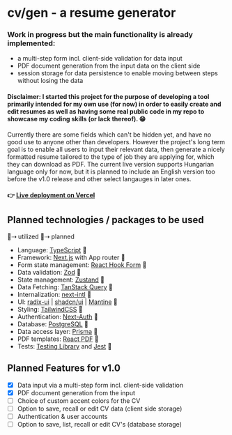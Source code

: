 # cv/gen - a resume generator

### Work in progress but the main functionality is already implemented:

- a multi-step form incl. client-side validation for data input
- PDF document generation from the input data on the client side
- session storage for data persistence to enable moving between steps without losing the data

#### Disclaimer: I started this project for the purpose of developing a tool primarily intended for my own use (for now) in order to easily create and edit resumes as well as having some real public code in my repo to showcase my coding skills (or lack thereof). 😁

Currently there are some fields which can't be hidden yet, and have no good use to anyone other than developers. However the project's long term goal is to enable all users to input their relevant data, then generate a nicely formatted resume tailored to the type of job they are applying for, which they can download as PDF. The current live version supports Hungarian language only for now, but it is planned to include an English version too before the v1.0 release and other select langauges in later ones.

#### 👉 [Live deployment on Vercel](https://cv-generator-frontend.vercel.app/)

## Planned technologies / packages to be used

🔹⇢ utilized 🔸⇢ planned

- Language: [TypeScript](https://www.typescriptlang.org/) 🔹
- Framework: [Next.js](https://nextjs.org/) with App router 🔹
- Form state management: [React Hook Form](https://react-hook-form.com/) 🔹
- Data validation: [Zod](https://zod.dev/) 🔹
- State management: [Zustand](https://zustand.dev/) 🔹
- Data Fetching: [TanStack Query](https://tanstack.com/query) 🔸
- Internalization: [next-intl](https://next-intl-docs.vercel.app/) 🔸
- UI: [radix-ui](https://www.radix-ui.com/) | [shadcn/ui](https://ui.shadcn.com/) | [Mantine](https://mantine.dev/) 🔹
- Styling: [TailwindCSS](https://tailwindcss.com/) 🔹
- Authentication: [Next-Auth](https://next-auth.js.org/) 🔸
- Database: [PostgreSQL](https://www.postgresql.org/) 🔸
- Data access layer: [Prisma](https://www.prisma.io/) 🔸
- PDF templates: [React PDF](https://react-pdf.org/) 🔹
- Tests: [Testing Library](https://testing-library.com/) and [Jest](https://jestjs.io/) 🔸

## Planned Features for v1.0

- [x] Data input via a multi-step form incl. client-side validation
- [x] PDF document generation from the input
- [ ] Choice of custom accent colors for the CV
- [ ] Option to save, recall or edit CV data (client side storage)
- [ ] Authentication & user accounts
- [ ] Option to save, list, recall or edit CV's (database storage)
